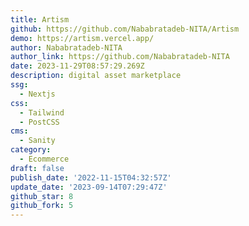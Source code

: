 ```yaml
---
title: Artism
github: https://github.com/Nababratadeb-NITA/Artism
demo: https://artism.vercel.app/
author: Nababratadeb-NITA
author_link: https://github.com/Nababratadeb-NITA
date: 2023-11-29T08:57:29.269Z
description: digital asset marketplace
ssg:
  - Nextjs
css:
  - Tailwind
  - PostCSS
cms:
  - Sanity
category:
  - Ecommerce
draft: false
publish_date: '2022-11-15T04:32:57Z'
update_date: '2023-09-14T07:29:47Z'
github_star: 8
github_fork: 5
---
```

